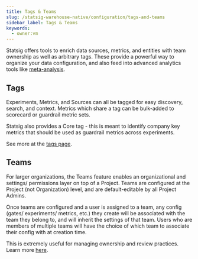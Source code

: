 ```yaml
---
title: Tags & Teams
slug: /statsig-warehouse-native/configuration/tags-and-teams
sidebar_label: Tags & Teams
keywords:
  - owner:vm
---
```


Statsig offers tools to enrich data sources, metrics, and entities with team ownership as well as arbitrary tags. These provide a powerful way to organize your data configuration, and also feed into advanced analytics tools like [meta-analysis](/experiments/meta-analysis.md).

## Tags

Experiments, Metrics, and Sources can all be tagged for easy discovery, search, and context. Metrics which share a tag can be bulk-added to scorecard or guardrail metric sets.

Statsig also provides a Core tag - this is meant to identify company key metrics that should be used as guardrail metrics across experiments.

See more at the [tags page](/metrics/create-metric-tags).

## Teams

For larger organizations, the Teams feature enables an organizational and settings/ permissions layer on top of a Project. Teams are configured at the Project (not Organization) level, and are default-editable by all Project Admins.

Once teams are configured and a user is assigned to a team, any config (gates/ experiments/ metrics, etc.) they create will be associated with the team they belong to, and will inherit the settings of that team. Users who are members of multiple teams will have the choice of which team to associate their config with at creation time.

This is extremely useful for managing ownership and review practices. Learn more [here](/access-management/teams).
